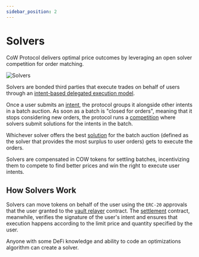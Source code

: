```yaml
---
sidebar_position: 2
---
```


# Solvers

CoW Protocol delivers optimal price outcomes by leveraging an open solver competition for order matching. 

![Solvers](/img/concepts/solvers.png)

Solvers are bonded third parties that execute trades on behalf of users through an [intent-based delegated execution model](intents). 

Once a user submits an [intent](intents), the protocol groups it alongside other intents in a batch auction.
As soon as a batch is "closed for orders", meaning that it stops considering new orders, the protocol runs a [competition](/cow-protocol/reference/core/auctions) where solvers submit solutions for the intents in the batch. 

Whichever solver offers the best [solution](/cow-protocol/reference/core/auctions/the-problem#solution) for the batch auction (defined as the solver that provides the most surplus to user orders) gets to execute the orders.

Solvers are compensated in COW tokens for settling batches, incentivizing them to compete to find better prices and win the right to execute user intents. 

## How Solvers Work

Solvers can move tokens on behalf of the user using the `ERC-20` approvals that the user granted to the [vault relayer](/cow-protocol/reference/contracts/core/vault-relayer) contract.
The [settlement](/cow-protocol/reference/contracts/core/settlement) contract, meanwhile, verifies the signature of the user's intent and ensures that execution happens according to the limit price and quantity specified by the user.

Anyone with some DeFi knowledge and ability to code an optimizations algorithm can create a solver.
